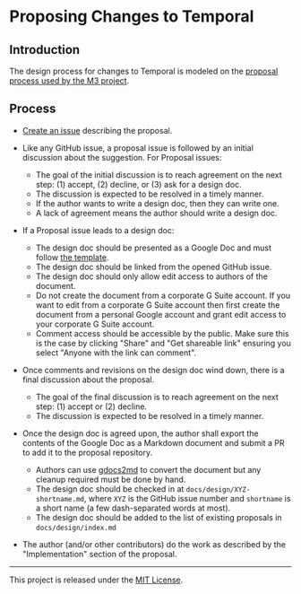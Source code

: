 # Proposing Changes to Temporal

## Introduction

The design process for changes to Temporal is modeled on the [proposal process used by the M3 project](https://github.com/m3db/proposal).

## Process

- [Create an issue](https://github.com/temporalio/temporal/issues/new) describing the proposal.

- Like any GitHub issue, a proposal issue is followed by an initial discussion about the suggestion. For Proposal issues:

  - The goal of the initial discussion is to reach agreement on the next step: (1) accept, (2) decline, or (3) ask for a design doc.
  - The discussion is expected to be resolved in a timely manner.
  - If the author wants to write a design doc, then they can write one.
  - A lack of agreement means the author should write a design doc.

- If a Proposal issue leads to a design doc:

  - The design doc should be presented as a Google Doc and must follow [the template](https://docs.google.com/document/d/1hpWpy5MB5l8uXfnl23lebhx-dvo79vb1jFUOyAtIHJw/edit?usp=sharing).
  - The design doc should be linked from the opened GitHub issue.
  - The design doc should only allow edit access to authors of the document.
  - Do not create the document from a corporate G Suite account. If you want to edit from a corporate G Suite account then first create the document from a personal Google account and grant edit access to your corporate G Suite account.
  - Comment access should be accessible by the public. Make sure this is the case by clicking "Share" and "Get shareable link" ensuring you select "Anyone with the link can comment".
  
- Once comments and revisions on the design doc wind down, there is a final discussion about the proposal.

  - The goal of the final discussion is to reach agreement on the next step: (1) accept or (2) decline.
  - The discussion is expected to be resolved in a timely manner.

- Once the design doc is agreed upon, the author shall export the contents of the Google Doc as a Markdown document and submit a PR to add it to the proposal repository.

  - Authors can use [gdocs2md](https://github.com/mangini/gdocs2md) to convert the document but any cleanup required must be done by hand.
  - The design doc should be checked in at `docs/design/XYZ-shortname.md`, where `XYZ` is the GitHub issue number and `shortname` is a short name (a few dash-separated words at most).
  - The design doc should be added to the list of existing proposals in `docs/design/index.md`

- The author (and/or other contributors) do the work as described by the "Implementation" section of the proposal.

---

This project is released under the [MIT License](LICENSE).
